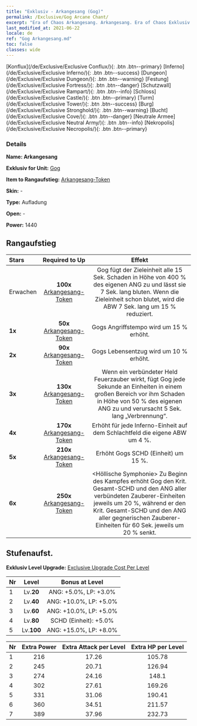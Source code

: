 ```yaml
---
title: "Exklusiv - Arkangesang (Gog)"
permalink: /Exclusive/Gog Arcane Chant/
excerpt: "Era of Chaos Arkangesang. Arkangesang. Era of Chaos Exklusiv Arkangesang. Gog Exklusiv."
last_modified_at: 2021-06-22
locale: de
ref: "Gog Arkangesang.md"
toc: false
classes: wide
---
```

 [Konflux](/de/Exclusive/Exclusive Conflux/){: .btn .btn--primary} [Inferno](/de/Exclusive/Exclusive Inferno/){: .btn .btn--success} [Dungeon](/de/Exclusive/Exclusive Dungeon/){: .btn .btn--warning} [Festung](/de/Exclusive/Exclusive Fortress/){: .btn .btn--danger} [Schutzwall](/de/Exclusive/Exclusive Rampart/){: .btn .btn--info} [Schloss](/de/Exclusive/Exclusive Castle/){: .btn .btn--primary} [Turm](/de/Exclusive/Exclusive Tower/){: .btn .btn--success} [Burg](/de/Exclusive/Exclusive Stronghold/){: .btn .btn--warning} [Bucht](/de/Exclusive/Exclusive Cove/){: .btn .btn--danger} [Neutrale Armee](/de/Exclusive/Exclusive Neutral Army/){: .btn .btn--info} [Nekropolis](/de/Exclusive/Exclusive Necropolis/){: .btn .btn--primary} 

### Details
 **Name: Arkangesang** 

 **Exklusiv for Unit:** [Gog](/de/units/Gog/) 

 **Item to Rangaufstieg:** [Arkangesang-Token](/ItemsDE/con_915/)

 **Skin:** -

 **Type:** Aufladung

 **Open:** -

 **Power:** 1440

## Rangaufstieg

  |     Stars    |  Required to Up | Effekt |
  |:-------------|:---------------:|:---------------:|
  |  Erwachen  | **100x** [Arkangesang-Token](/ItemsDE/con_915/) | <Versengender Funke> Gog fügt der Zieleinheit alle 15 Sek. Schaden in Höhe von 400 % des eigenen ANG zu und lässt sie 7 Sek. lang bluten. Wenn die Zieleinheit schon blutet, wird die ABW 7 Sek. lang um 15 % reduziert. |
  | **1x** <i class="fas fa-star"/> | **50x** [Arkangesang-Token](/ItemsDE/con_915/) | Gogs Angriffstempo wird um 15 % erhöht. |
  | **2x** <i class="fas fa-star"/> | **90x** [Arkangesang-Token](/ItemsDE/con_915/) | Gogs Lebensentzug wird um 10 % erhöht. |
  | **3x** <i class="fas fa-star"/> | **130x** [Arkangesang-Token](/ItemsDE/con_915/) | <Hitzewelle> Wenn ein verbündeter Held Feuerzauber wirkt, fügt Gog jede Sekunde an Einheiten in einem großen Bereich vor ihm Schaden in Höhe von 50 % des eigenen ANG zu und verursacht 5 Sek. lang „Verbrennung“. |
  | **4x** <i class="fas fa-star"/> | **170x** [Arkangesang-Token](/ItemsDE/con_915/) | Erhöht für jede Inferno-Einheit auf dem Schlachtfeld die eigene ABW um 4 %. |
  | **5x** <i class="fas fa-star"/> | **210x** [Arkangesang-Token](/ItemsDE/con_915/) | Erhöht Gogs SCHD (Einheit) um 15 %. |
  | **6x** <i class="fas fa-star"/> | **250x** [Arkangesang-Token](/ItemsDE/con_915/) | <Höllische Symphonie> Zu Beginn des Kampfes erhöht Gog den Krit. Gesamt-SCHD und den ANG aller verbündeten Zauberer-Einheiten jeweils um 20 %, während er den Krit. Gesamt-SCHD und den ANG aller gegnerischen Zauberer-Einheiten für 60 Sek. jeweils um 20 % senkt. |


## Stufenaufst.
 **Exklusiv Level Upgrade:** [Exclusive Upgrade Cost Per Level](/Exclusive/ExclusiveUpgradeCostPerLevel/)

  |  Nr  |   Level  | Bonus at Level |
  |:-----|:--------:|:--------------:|
  | 1 | Lv.**20** | ANG: +5.0%, LP: +3.0% |
  | 2 | Lv.**40** | ANG: +10.0%, LP: +5.0% |
  | 3 | Lv.**60** | ANG: +10.0%, LP: +5.0% |
  | 4 | Lv.**80** | SCHD (Einheit): +5.0% |
  | 5 | Lv.**100** | ANG: +15.0%, LP: +8.0% |


  |  Nr  |  Extra Power | Extra Attack per Level | Extra HP per Level |
  |:-----|:--------:|:--------:|:--------:|
  | 1 | 216 | 17.26 | 105.78 |
  | 2 | 245 | 20.71 | 126.94 |
  | 3 | 274 | 24.16 | 148.1 |
  | 4 | 302 | 27.61 | 169.26 |
  | 5 | 331 | 31.06 | 190.41 |
  | 6 | 360 | 34.51 | 211.57 |
  | 7 | 389 | 37.96 | 232.73 |


